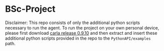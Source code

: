# BSc-Project

Disclaimer: This repo consists of only the additional python scripts necessary to run the agent. To run the project on your own personal device, please first download [carla release 0.9.10](https://carla.org/2020/09/25/release-0.9.10/) and then extract and insert these additional python scripts provided in the repo to the `PythonAPI/examples` path.
